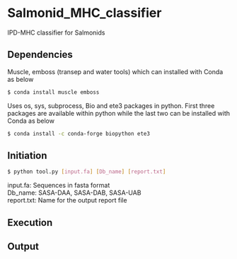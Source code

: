# Salmonid_MHC_classifier
IPD-MHC classifier for Salmonids


## Dependencies
Muscle, emboss (transep and water tools) which can installed with Conda as below
```bash
$ conda install muscle emboss
```

Uses os, sys, subprocess, Bio and ete3 packages in python.
First three packages are available within python while the last two can be installed with Conda as below
```bash
$ conda install -c conda-forge biopython ete3 
```

## Initiation
```bash
$ python tool.py [input.fa] [Db_name] [report.txt]
```  

input.fa: Sequences in fasta format  
Db_name: SASA-DAA, SASA-DAB, SASA-UAB  
report.txt: Name for the output report file  

## Execution

## Output
